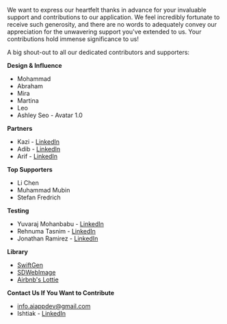 We want to express our heartfelt thanks in advance for your invaluable support and contributions to our application. We feel incredibly fortunate to receive such generosity, and there are no words to adequately convey our appreciation for the unwavering support you've extended to us. Your contributions hold immense significance to us!

A big shout-out to all our dedicated contributors and supporters:

**Design & Influence**
- Mohammad
- Abraham
- Mira 
- Martina
- Leo
- Ashley Seo - Avatar 1.0

**Partners**
- Kazi - [LinkedIn](https://www.linkedin.com/in/kazi-munshimun-nabi-b5412470/)
- Adib - [LinkedIn](https://www.linkedin.com/in/sadman-adib/)
- Arif - [LinkedIn](https://www.linkedin.com/in/s-m-arif-ahmed/)

**Top Supporters**
- Li Chen
- Muhammad Mubin
- Stefan Fredrich

**Testing**
- Yuvaraj Mohanbabu - [LinkedIn](https://www.linkedin.com/in/yuvaraj-mohanbabu-240742113/)
- Rehnuma Tasnim - [LinkedIn](https://www.linkedin.com/in/rehnuma-tasnim-lamia/)
- Jonathan Ramirez - [LinkedIn](https://www.linkedin.com/in/jonathanramirezm/)
  
**Library**
- [SwiftGen](https://github.com/SwiftGen/SwiftGen)
- [SDWebImage](https://github.com/SDWebImage/SDWebImage)
- [Airbnb's Lottie](https://github.com/airbnb/lottie-ios)

**Contact Us If You Want to Contribute**
- info.aiappdev@gmail.com
- Ishtiak - [LinkedIn](https://www.linkedin.com/in/ishtiakahmed/)

